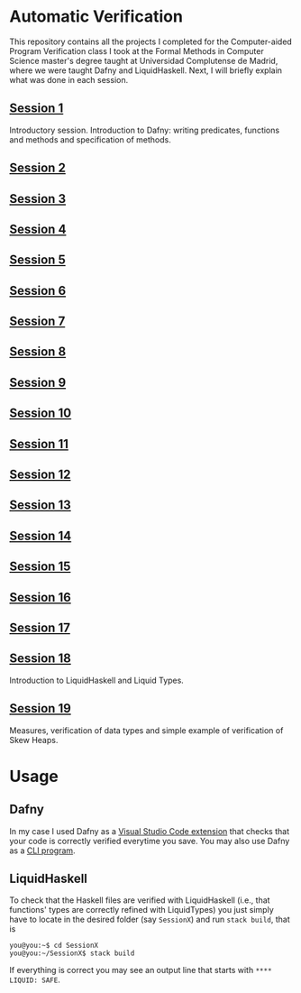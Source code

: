 # Automatic Verification
This repository contains all the projects I completed for the Computer-aided
Program Verification class I took at the Formal Methods in Computer Science
master's degree taught at Universidad Complutense de Madrid, where we were
taught Dafny and LiquidHaskell. Next, I will briefly explain what was done in
each session.

## [Session 1](/Session1)
Introductory session. Introduction to Dafny: writing predicates, functions and
methods and specification of methods.

## [Session 2](/Session2)

## [Session 3](/Session3)

## [Session 4](/Session4)

## [Session 5](/Session5)

## [Session 6](/Session6)

## [Session 7](/Session7)

## [Session 8](/Session8)

## [Session 9](/Session9)

## [Session 10](/Session10)

## [Session 11](/Session11)

## [Session 12](/Session12)

## [Session 13](/Session13)

## [Session 14](/Session14)

## [Session 15](/Session15)

## [Session 16](/Session16)

## [Session 17](/Session17)

## [Session 18](/Session18)
Introduction to LiquidHaskell and Liquid Types.

## [Session 19](/Session19)
Measures, verification of data types and simple example of verification of Skew
Heaps.

# Usage

## Dafny
In my case I used Dafny as a [Visual Studio Code extension](https://github.com/dafny-lang/ide-vscode)
that checks that your code is correctly verified everytime you save. You may
also use Dafny as a [CLI program](https://github.com/dafny-lang/dafny#try-dafny).

## LiquidHaskell
To check that the Haskell files are verified with LiquidHaskell (i.e., that
functions' types are correctly refined with LiquidTypes) you just simply have to
locate in the desired folder (say `SessionX`) and run `stack build`, that is
```console
you@you:~$ cd SessionX
you@you:~/SessionX$ stack build
```

If everything is correct you may see an output line that starts with
`**** LIQUID: SAFE`.